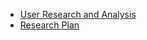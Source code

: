- [User Research and Analysis](https://github.com/zuri-training/Team_26_Repo-Proj_Price_Compare/issues/21)
- [Research Plan](https://github.com/zuri-training/Team_26_Repo-Proj_Price_Compare/issues/22)
